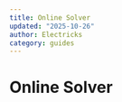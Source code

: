 ```yaml
---
title: Online Solver
updated: "2025-10-26"
author: Electricks
category: guides
---
```


# Online Solver

